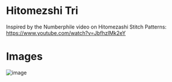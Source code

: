 # Hitomezshi Tri
Inspired by the Numberphile video on Hitomezashi Stitch Patterns: https://www.youtube.com/watch?v=JbfhzlMk2eY

# Images
![image](https://github.com/Somorovd/sumruv-generative-art/assets/18534469/c33e57de-c8c3-454a-ac34-71077f20ff1a)
